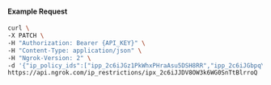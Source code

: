 <!-- Code generated for API Clients. DO NOT EDIT. -->

#### Example Request

```bash
curl \
-X PATCH \
-H "Authorization: Bearer {API_KEY}" \
-H "Content-Type: application/json" \
-H "Ngrok-Version: 2" \
-d '{"ip_policy_ids":["ipp_2c6iJGz1PkWhxPHraAsu5DSH8RR","ipp_2c6iJGbpqYjE2O93Mxn8N5PViGY"]}' \
https://api.ngrok.com/ip_restrictions/ipx_2c6iJJDV8OW3k6WG0SnTtBlrroQ
```
